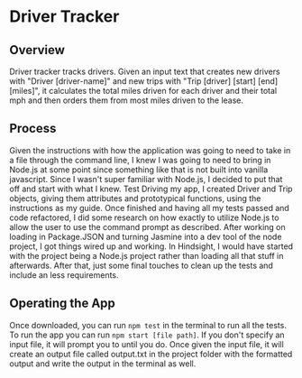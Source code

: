 # Driver Tracker

## Overview
Driver tracker tracks drivers. Given an input text that creates new drivers with "Driver [driver-name]" and new trips with "Trip [driver] [start] [end] [miles]", it calculates the total miles driven for each driver and their total mph and then orders them from most miles driven to the lease. 

## Process
Given the instructions with how the application was going to need to take in a file through the command line, I knew I was going to need to bring in Node.js at some point since something like that is not built into vanilla javascript. Since I wasn't super familiar with Node.js, I decided to put that off and start with what I knew. Test Driving my app, I created Driver and Trip objects, giving them attributes and prototypical functions, using the instructions as my guide. Once finished and having all my tests passed and code refactored, I did some research on how exactly to utilize Node.js to allow the user to use the command prompt as described. After working on loading in Package.JSON and turning Jasmine into a dev tool of the node project, I got things wired up and working. In Hindsight, I would have started with the project being a Node.js project rather than loading all that stuff in afterwards. After that, just some final touches to clean up the tests and include an less requirements. 

## Operating the App
Once downloaded, you can run `npm test` in the terminal to run all the tests. To run the app you can run `npm start [file path]`. If you don't specify an input file, it will prompt you to until you do. Once given the input file, it will create an output file called output.txt in the project folder with the formatted output and  write the output in the terminal as well. 

